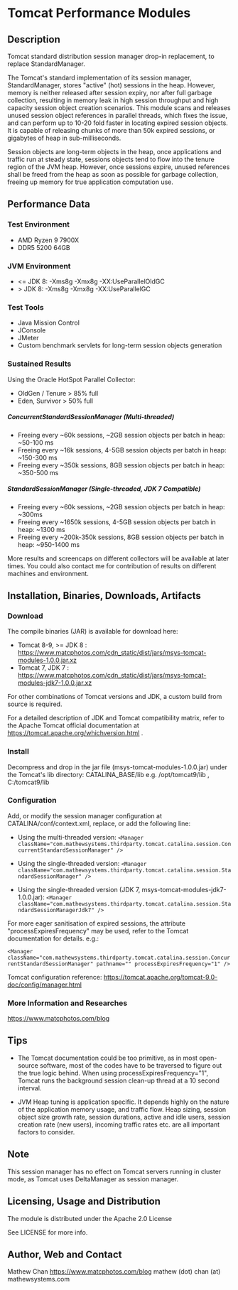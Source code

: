 # Tomcat Performance Modules


## Description

Tomcat standard distribution session manager drop-in replacement, to replace StandardManager.

The Tomcat's standard implementation of its session manager, StandardManager,
stores "active" (hot) sessions in the heap. However, memory is neither
released after session expiry, nor after full garbage collection, resulting
in memory leak in high session throughput and high capacity session object
creation scenarios. This module scans and releases unused session object
references in parallel threads, which fixes the issue, and can perform up to 10-20
fold faster in locating expired session objects. It is capable of releasing
chunks of more than 50k expired sessions, or gigabytes of heap in
sub-milliseconds.

Session objects are long-term objects in the heap, once applications and traffic run at steady state, sessions objects tend to flow into the tenure region of the JVM heap.
However, once sessions expire, unused references shall be freed from the heap as soon as possible for garbage collection, freeing up memory for true application computation use.

## Performance Data

### Test Environment

* AMD Ryzen 9 7900X
* DDR5 5200 64GB

### JVM Environment

* <= JDK 8: -Xms8g -Xmx8g -XX:UseParallelOldGC
* \> JDK 8: -Xms8g -Xmx8g -XX:UseParallelGC

### Test Tools

* Java Mission Control
* JConsole
* JMeter
* Custom benchmark servlets for long-term session objects generation

### Sustained Results

Using the Oracle HotSpot Parallel Collector:
* OldGen / Tenure \> 85% full
* Eden, Survivor \> 50% full

##### ConcurrentStandardSessionManager (Multi-threaded)
* Freeing every ~60k sessions, ~2GB session objects per batch in heap: ~50-100 ms
* Freeing every ~16k sessions, 4-5GB session objects per batch in heap: ~150-300 ms
* Freeing every ~350k sessions, 8GB session objects per batch in heap: ~350-500 ms


##### StandardSessionManager (Single-threaded, JDK 7 Compatible)
* Freeing every ~60k sessions, ~2GB session objects per batch in heap: ~300ms
* Freeing every ~1650k sessions, 4-5GB session objects per batch in heap: ~1300 ms
* Freeing every ~200k-350k sessions, 8GB session objects per batch in heap: ~950-1400 ms

More results and screencaps on different collectors will be available at later times. You could also contact me for contribution of results on different machines and environment.

## Installation, Binaries, Downloads, Artifacts


### Download

The compile binaries (JAR) is available for download here:
* Tomcat 8-9, \>= JDK 8 : https://www.matcphotos.com/cdn_static/dist/jars/msys-tomcat-modules-1.0.0.jar.xz
* Tomcat 7, JDK 7 : https://www.matcphotos.com/cdn_static/dist/jars/msys-tomcat-modules-jdk7-1.0.0.jar.xz

For other combinations of Tomcat versions and JDK, a custom build from source is required.

For a detailed description of JDK and Tomcat compatibility matrix, refer to the Apache Tomcat official documentation at
https://tomcat.apache.org/whichversion.html .

### Install

Decompress and drop in the jar file (msys-tomcat-modules-1.0.0.jar) under the Tomcat's lib directory: CATALINA_BASE/lib
e.g. /opt/tomcat9/lib , C:/tomcat9/lib

### Configuration

Add, or modify the session manager configuration at CATALINA/conf/context.xml, replace, or add the following line:

* Using the multi-threaded version:
`<Manager className="com.mathewsystems.thirdparty.tomcat.catalina.session.ConcurrentStandardSessionManager" />`

* Using the single-threaded version:
`<Manager className="com.mathewsystems.thirdparty.tomcat.catalina.session.StandardSessionManager" />`


* Using the single-threaded version (JDK 7, msys-tomcat-modules-jdk7-1.0.0.jar):
`<Manager className="com.mathewsystems.thirdparty.tomcat.catalina.session.StandardSessionManagerJdk7" />`

For more eager sanitisation of expired sessions, the attribute "processExpiresFrequency" may be used, refer to the Tomcat documentation for details. e.g.:

`
    <Manager className="com.mathewsystems.thirdparty.tomcat.catalina.session.ConcurrentStandardSessionManager" pathname="" processExpiresFrequency="1" />
`

Tomcat configuration reference: https://tomcat.apache.org/tomcat-9.0-doc/config/manager.html


### More Information and Researches

https://www.matcphotos.com/blog

## Tips

* The Tomcat documentation could be too primitive, as in most open-source software, most of the codes have to be traversed to figure out the true logic behind.
When using processExpiresFrequency="1", Tomcat runs the background session clean-up thread at a 10 second interval.

* JVM Heap tuning is application specific. It depends highly on the nature of the application memory usage, and traffic flow. Heap sizing, session object size growth rate,
session durations, active and idle users, session creation rate (new users), incoming traffic rates etc. are all important factors to consider.

## Note

This session manager has no effect on Tomcat servers running in cluster mode, as Tomcat uses DeltaManager as session manager.

## Licensing, Usage and Distribution

The module is distributed under the Apache 2.0 License

See LICENSE for more info.

## Author, Web and Contact

Mathew Chan
https://www.matcphotos.com/blog
mathew (dot) chan (at) mathewsystems.com
